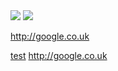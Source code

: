 <img src="http://placekitten.com/50">

<img src="http://placekitten.com/50" />

<script type="text/javascript" src="http://google.co.uk"></script>

<script>var url = "http://google.co.uk"</script>

<a href="http://facebook.com">http://google.co.uk</a>

<a href="http://facebook.com">test</a> http://google.co.uk